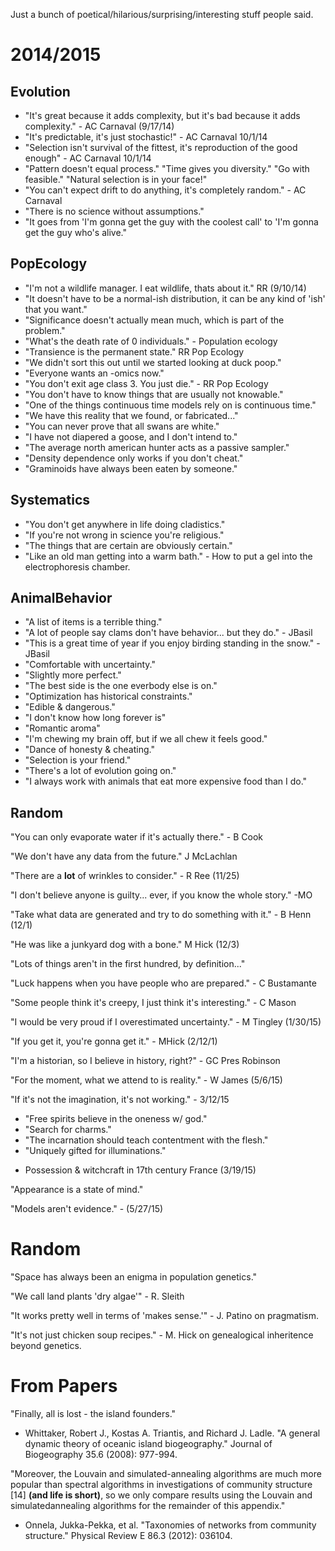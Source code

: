 Just a bunch of poetical/hilarious/surprising/interesting stuff people said.

# 2014/2015
## Evolution
* "It's great because it adds complexity, but it's bad because it adds complexity." - AC Carnaval (9/17/14)
* "It's predictable, it's just stochastic!" - AC Carnaval 10/1/14
* "Selection isn't survival of the fittest, it's reproduction of the good enough" - AC Carnaval 10/1/14
* "Pattern doesn't equal process." "Time gives you diversity." "Go with feasible." "Natural selection is in your face!"
* "You can't expect drift to do anything, it's completely random." - AC Carnaval
* "There is no science without assumptions."
* "It goes from 'I'm gonna get the guy with the coolest call' to 'I'm gonna get the guy who's alive."

## PopEcology
* "I'm not a wildlife manager. I eat wildlife, thats about it." RR (9/10/14)
* "It doesn't have to be a normal-ish distribution, it can be any kind of 'ish' that you want."
* "Significance doesn't actually mean much, which is part of the problem."
* "What's the death rate of 0 individuals." - Population ecology
* "Transience is the permanent state." RR Pop Ecology
* "We didn't sort this out until we started looking at duck poop."
* "Everyone wants an -omics now."
* "You don't exit age class 3. You just die." - RR Pop Ecology
* "You don't have to know things that are usually not knowable."
* "One of the things continuous time models rely on is continuous time."
* "We have this reality that we found, or fabricated..."
* "You can never prove that all swans are white."
* "I have not diapered a goose, and I don't intend to."
* "The average north american hunter acts as a passive sampler."
* "Density dependence only works if you don't cheat."
* "Graminoids have always been eaten by someone."

## Systematics
* "You don't get anywhere in life doing cladistics."
* "If you're not wrong in science you're religious."
* "The things that are certain are obviously certain."
* "Like an old man getting into a warm bath." - How to put a gel into the electrophoresis chamber.

## AnimalBehavior
* "A list of items is a terrible thing."
* "A lot of people say clams don't have behavior... but they do." - JBasil
* "This is a great time of year if you enjoy birding standing in the snow." - JBasil
* "Comfortable with uncertainty."
* "Slightly more perfect."
* "The best side is the one everbody else is on."
* "Optimization has historical constraints."
* "Edible & dangerous."
* "I don't know how long forever is"
* "Romantic aroma"
* "I'm chewing my brain off, but if we all chew it feels good."
* "Dance of honesty & cheating."
* "Selection is your friend."
* "There's a lot of evolution going on."
* "I always work with animals that eat more expensive food than I do."

## Random

"You can only evaporate water if it's actually there." - B Cook

"We don't have any data from the future." J McLachlan

"There are a __lot__ of wrinkles to consider." - R Ree (11/25)

"I don't believe anyone is guilty... ever, if you know the whole story." -MO

"Take what data are generated and try to do something with it." - B Henn (12/1)

"He was like a junkyard dog with a bone." M Hick (12/3)

"Lots of things aren't in the first hundred, by definition..."

"Luck happens when you have people who are prepared." - C Bustamante

"Some people think it's creepy, I just think it's interesting." - C Mason

"I would be very proud if I overestimated uncertainty." - M Tingley (1/30/15)

"If you get it, you're gonna get it." - MHick (2/12/1)

"I'm a historian, so I believe in history, right?" - GC Pres Robinson

"For the moment, what we attend to is reality." - W James (5/6/15)

"If it's not the imagination, it's not working." - 3/12/15

* "Free spirits believe in the oneness w/ god."
* "Search for charms."
* "The incarnation should teach contentment with the flesh."
* "Uniquely gifted for illuminations."
- Possession & witchcraft in 17th century France (3/19/15)

"Appearance is a state of mind."

"Models aren't evidence." - (5/27/15)

# Random

"Space has always been an enigma in population genetics."

"We call land plants 'dry algae'" - R. Sleith

"It works pretty well in terms of 'makes sense.'" - J. Patino on pragmatism.

"It's not just chicken soup recipes." - M. Hick on genealogical inheritence beyond genetics.

# From Papers

"Finally, all is lost - the island founders."
* Whittaker, Robert J., Kostas A. Triantis, and Richard J. Ladle. "A general dynamic theory of oceanic island biogeography." Journal of Biogeography 35.6 (2008): 977-994.

"Moreover, the Louvain and simulated-annealing algorithms are much more popular than spectral algorithms in investigations of community structure [14] __(and life is short)__, so we only compare results using the Louvain and simulatedannealing algorithms for the remainder of this appendix."
* Onnela, Jukka-Pekka, et al. "Taxonomies of networks from community structure." Physical Review E 86.3 (2012): 036104.


